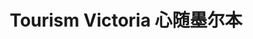 ---
order: 8
title: "Tourism Victoria 心随墨尔本"
image: "2013/12/TVMelbourneThumbnail-495x400.jpg"
link: "tourism-victoria/"
support: "universal"
category: "travel_sort"
---